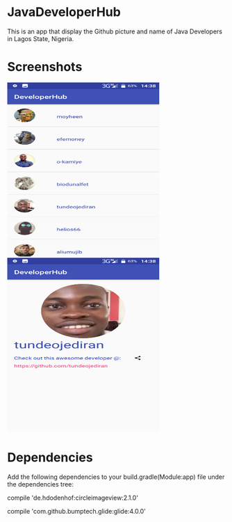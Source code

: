 # JavaDeveloperHub
This is an app that display the Github picture and name of Java Developers in Lagos State, Nigeria.

# Screenshots

<img src="https://github.com/ajibadeseun/JavaDeveloperHub/blob/master/Screenshot_20180303-143833.png" width="350" height="400" />
<img src="https://github.com/ajibadeseun/JavaDeveloperHub/blob/master/Screenshot_20180303-143838.png" width="350" height="400" />

# Dependencies 
Add the following dependencies to your build.gradle(Module:app) file under the dependencies tree:


 compile 'de.hdodenhof:circleimageview:2.1.0'

 compile 'com.github.bumptech.glide:glide:4.0.0'
